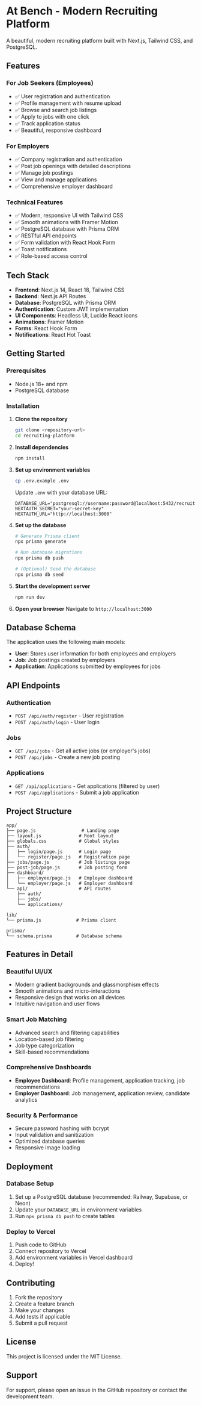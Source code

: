 # At Bench - Modern Recruiting Platform

A beautiful, modern recruiting platform built with Next.js, Tailwind CSS, and PostgreSQL.

## Features

### For Job Seekers (Employees)
- ✅ User registration and authentication
- ✅ Profile management with resume upload
- ✅ Browse and search job listings
- ✅ Apply to jobs with one click
- ✅ Track application status
- ✅ Beautiful, responsive dashboard

### For Employers
- ✅ Company registration and authentication
- ✅ Post job openings with detailed descriptions
- ✅ Manage job postings
- ✅ View and manage applications
- ✅ Comprehensive employer dashboard

### Technical Features
- ✅ Modern, responsive UI with Tailwind CSS
- ✅ Smooth animations with Framer Motion
- ✅ PostgreSQL database with Prisma ORM
- ✅ RESTful API endpoints
- ✅ Form validation with React Hook Form
- ✅ Toast notifications
- ✅ Role-based access control

## Tech Stack

- **Frontend**: Next.js 14, React 18, Tailwind CSS
- **Backend**: Next.js API Routes
- **Database**: PostgreSQL with Prisma ORM
- **Authentication**: Custom JWT implementation
- **UI Components**: Headless UI, Lucide React icons
- **Animations**: Framer Motion
- **Forms**: React Hook Form
- **Notifications**: React Hot Toast

## Getting Started

### Prerequisites

- Node.js 18+ and npm
- PostgreSQL database

### Installation

1. **Clone the repository**
   ```bash
   git clone <repository-url>
   cd recruiting-platform
   ```

2. **Install dependencies**
   ```bash
   npm install
   ```

3. **Set up environment variables**
   ```bash
   cp .env.example .env
   ```
   
   Update `.env` with your database URL:
   ```
   DATABASE_URL="postgresql://username:password@localhost:5432/recruiting_db"
   NEXTAUTH_SECRET="your-secret-key"
   NEXTAUTH_URL="http://localhost:3000"
   ```

4. **Set up the database**
   ```bash
   # Generate Prisma client
   npx prisma generate
   
   # Run database migrations
   npx prisma db push
   
   # (Optional) Seed the database
   npx prisma db seed
   ```

5. **Start the development server**
   ```bash
   npm run dev
   ```

6. **Open your browser**
   Navigate to `http://localhost:3000`

## Database Schema

The application uses the following main models:

- **User**: Stores user information for both employees and employers
- **Job**: Job postings created by employers
- **Application**: Applications submitted by employees for jobs

## API Endpoints

### Authentication
- `POST /api/auth/register` - User registration
- `POST /api/auth/login` - User login

### Jobs
- `GET /api/jobs` - Get all active jobs (or employer's jobs)
- `POST /api/jobs` - Create a new job posting

### Applications
- `GET /api/applications` - Get applications (filtered by user)
- `POST /api/applications` - Submit a job application

## Project Structure

```
app/
├── page.js                 # Landing page
├── layout.js              # Root layout
├── globals.css            # Global styles
├── auth/
│   ├── login/page.js      # Login page
│   └── register/page.js   # Registration page
├── jobs/page.js           # Job listings page
├── post-job/page.js       # Job posting form
├── dashboard/
│   ├── employee/page.js   # Employee dashboard
│   └── employer/page.js   # Employer dashboard
└── api/                   # API routes
    ├── auth/
    ├── jobs/
    └── applications/

lib/
└── prisma.js             # Prisma client

prisma/
└── schema.prisma         # Database schema
```

## Features in Detail

### Beautiful UI/UX
- Modern gradient backgrounds and glassmorphism effects
- Smooth animations and micro-interactions
- Responsive design that works on all devices
- Intuitive navigation and user flows

### Smart Job Matching
- Advanced search and filtering capabilities
- Location-based job filtering
- Job type categorization
- Skill-based recommendations

### Comprehensive Dashboards
- **Employee Dashboard**: Profile management, application tracking, job recommendations
- **Employer Dashboard**: Job management, application review, candidate analytics

### Security & Performance
- Secure password hashing with bcrypt
- Input validation and sanitization
- Optimized database queries
- Responsive image loading

## Deployment

### Database Setup
1. Set up a PostgreSQL database (recommended: Railway, Supabase, or Neon)
2. Update your `DATABASE_URL` in environment variables
3. Run `npx prisma db push` to create tables

### Deploy to Vercel
1. Push code to GitHub
2. Connect repository to Vercel
3. Add environment variables in Vercel dashboard
4. Deploy!

## Contributing

1. Fork the repository
2. Create a feature branch
3. Make your changes
4. Add tests if applicable
5. Submit a pull request

## License

This project is licensed under the MIT License.

## Support

For support, please open an issue in the GitHub repository or contact the development team.
